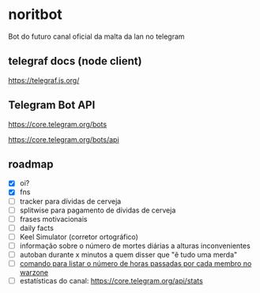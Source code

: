 # noritbot

Bot do futuro canal oficial da malta da lan no telegram

## telegraf docs (node client)

https://telegraf.js.org/

## Telegram Bot API

https://core.telegram.org/bots

https://core.telegram.org/bots/api

## roadmap

- [x] oi?
- [x] fns
- [ ] tracker para dívidas de cerveja
- [ ] splitwise para pagamento de dívidas de cerveja
- [ ] frases motivacionais 
- [ ] daily facts
- [ ] Keel Simulator (corretor ortográfico)
- [ ] informação sobre o número de mortes diárias a alturas inconvenientes 
- [ ] autoban durante x minutos a quem disser que "ẽ tudo uma merda"
- [ ] [comando para listar o número de horas passadas por cada membro no warzone](https://epicstore-api.readthedocs.io/en/latest/intro.html)
- [ ] estatísticas do canal: https://core.telegram.org/api/stats
